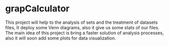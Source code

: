 # grapCalculator
This project will help to the analysis of sets and the treatment of datasets 
files, It deploy some Venn diagrams, also it give us some stats of our files. 
The main idea of this project is bring a faster solution of analysis processes, 
also it will soon add some plots for data visualization.
